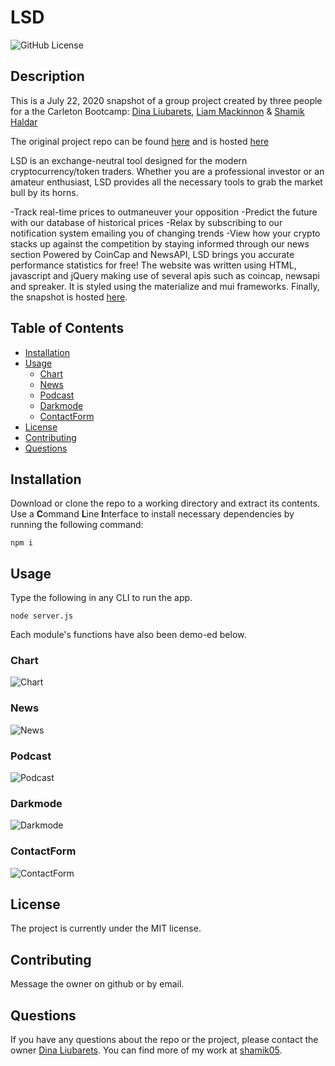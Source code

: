 # LSD
![GitHub License](https://img.shields.io/github/license/shamik05/LSD-Snapshot)
## Description
This is a July 22, 2020 snapshot of a group project created by three people for a the Carleton Bootcamp: 
[Dina Liubarets](https://github.com/DiLiubarets), [Liam Mackinnon](https://github.com/liam-mack) & [Shamik Haldar](https://github.com/shamik05)

The original project repo can be found [here](https://github.com/DiLiubarets/LSD-project) and is hosted [here](https://diliubarets.github.io/LSD-project/)

LSD is an exchange-neutral tool designed for the modern cryptocurrency/token traders. Whether you are a professional investor or an amateur enthusiast, LSD provides all the necessary tools to grab the market bull by its horns.

-Track real-time prices to outmaneuver your opposition
-Predict the future with our database of historical prices
-Relax by subscribing to our notification system emailing you of changing trends
-View how your crypto stacks up against the competition by staying informed through our news section
Powered by CoinCap and NewsAPI, LSD brings you accurate performance statistics for free! 
The website was written using HTML, javascript and jQuery making use of several apis such as coincap, newsapi and spreaker. It is styled using the materialize and mui frameworks. Finally, the snapshot is hosted [here](https://lsd-snapshot.herokuapp.com/).
## Table of Contents
* [Installation](#Installation)
* [Usage](#Usage)
  * [Chart](#Chart)
  * [News](#News)
  * [Podcast](#Podcast)
  * [Darkmode](#Darkmode)
  * [ContactForm](#ContactForm)
* [License](#License)
* [Contributing](#Contributing)
* [Questions](#Questions)
## Installation
Download or clone the repo to a working directory and extract its contents. Use a **C**ommand **L**ine **I**nterface to install necessary dependencies by running the following command:
```
npm i
```
## Usage 
Type the following in any CLI to run the app. 
```
node server.js
```
Each module's functions have also been demo-ed below.

### Chart

![Chart](assets/chart.gif)


### News

![News](assets/news.gif)


### Podcast

![Podcast](assets/podcast.gif)


### Darkmode

![Darkmode](assets/darkmode.gif)


### ContactForm

![ContactForm](assets/contactform.gif)

## License 
The project is currently under the MIT license.
## Contributing
Message the owner on github or by email.
## Questions 
If you have any questions about the repo or the project, please contact the owner [Dina Liubarets](https://github.com/DiLiubarets). You can find more of my work at [shamik05](https://github.com/shamik05/).